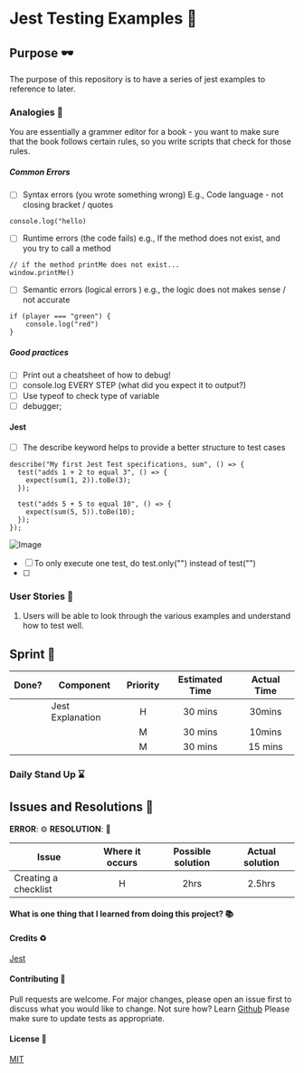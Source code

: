 # Jest Testing Examples :rocket:

## Purpose :dark_sunglasses:

The purpose of this repository is to have a series of jest examples to reference to later.

### Analogies :open_book:

You are essentially a grammer editor for a book - you want to make sure that the book follows certain rules, so you write scripts that check for those rules.

##### Common Errors

- [ ] Syntax errors (you wrote something wrong)
      E.g., Code language - not closing bracket / quotes

```
console.log("hello)
```

- [ ] Runtime errors (the code fails)
      e.g., If the method does not exist, and you try to call a method

```
// if the method printMe does not exist...
window.printMe()
```

- [ ] Semantic errors (logical errors )
      e.g., the logic does not makes sense / not accurate

```
if (player === "green") {
    console.log("red")
}
```

##### Good practices

- [ ] Print out a cheatsheet of how to debug!
- [ ] console.log EVERY STEP (what did you expect it to output?)
- [ ] Use typeof to check type of variable
- [ ] debugger;

#### Jest

- [ ] The describe keyword helps to provide a better structure to test cases

```
describe("My first Jest Test specifications, sum", () => {
  test("adds 1 + 2 to equal 3", () => {
    expect(sum(1, 2)).toBe(3);
  });

  test("adds 5 + 5 to equal 10", () => {
    expect(sum(5, 5)).toBe(10);
  });
});

```

![Image](https://www.dropbox.com/s/qssnbo02fau4wwc/Screen%20Shot%202020-07-27%20at%2014.01.49.png?raw=1)

- [ ] To only execute one test, do test.only("") instead of test("")
- [ ]

### User Stories :telescope:

1. Users will be able to look through the various examples and understand how to test well.

## Sprint :athletic_shoe:

| Done? | Component        | Priority | Estimated Time | Actual Time |
| ----- | ---------------- | :------: | :------------: | :---------: |
|       | Jest Explanation |    H     |    30 mins     |   30mins    |
|       |                  |    M     |    30 mins     |   10mins    |
|       |                  |    M     |    30 mins     |   15 mins   |

### Daily Stand Up :hourglass:

## Issues and Resolutions :flashlight:

**ERROR**: :gear:
**RESOLUTION**: :key:

| Issue                | Where it occurs | Possible solution | Actual solution |
| -------------------- | :-------------: | :---------------: | :-------------: |
| Creating a checklist |        H        |       2hrs        |     2.5hrs      |

#### What is one thing that I learned from doing this project? :books:

#### Credits :recycle:

[Jest](https://jestjs.io/)

#### Contributing :round_pushpin:

Pull requests are welcome. For major changes, please open an issue first to discuss what you would like to change.
Not sure how? Learn [Github](https://www.youtube.com/watch?v=3RjQznt-8kE&list=PL4cUxeGkcC9goXbgTDQ0n_4TBzOO0ocPR)
Please make sure to update tests as appropriate.

#### License :memo:

[MIT](https://choosealicense.com/licenses/mit/)
